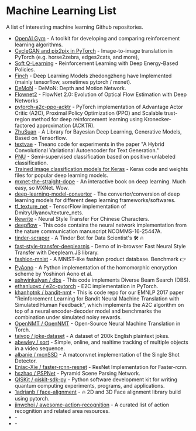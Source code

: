 # Machine Learning List
A list of interesting machine learning Github repositories.

- [OpenAI Gym](https://github.com/openai/gym) - A toolkit for developing and comparing reinforcement learning algorithms.
- [CycleGAN and pix2pix in PyTorch](https://github.com/junyanz/pytorch-CycleGAN-and-pix2pix) - Image-to-image translation in PyTorch (e.g. horse2zebra, edges2cats, and more),
- [Soft Q-Learning](https://github.com/haarnoja/softqlearning) - Reinforcement Learning with Deep Energy-Based Policies.
- [Finch](https://github.com/zhedongzheng/finch) - Deep Learning Models zhedongzheng have Implemented (mainly tensorflow, sometimes pytorch / mxnet).
- [DeMoN](https://github.com/lmb-freiburg/demon) - DeMoN: Depth and Motion Network.
- [Flownet2](https://github.com/lmb-freiburg/flownet2) - FlowNet 2.0: Evolution of Optical Flow Estimation with Deep Networks
- [pytorch-a2c-ppo-acktr](https://github.com/ikostrikov/pytorch-a2c-ppo-acktr) - PyTorch implementation of Advantage Actor Critic (A2C), Proximal Policy Optimization (PPO) and Scalable trust-region method for deep reinforcement learning using Kronecker-factored approximation (ACKTR).
- [ZhuSuan](https://github.com/thu-ml/zhusuan) - A Library for Bayesian Deep Learning, Generative Models, Based on Tensorflow.
- [textvae](https://github.com/stas-semeniuta/textvae) - Theano code for experiments in the paper "A Hybrid Convolutional Variational Autoencoder for Text Generation."
- [PNU](https://github.com/t-sakai-kure/PNU) - Semi-supervised classification based on positive-unlabeled classification.
- [Trained image classification models for Keras](https://github.com/fchollet/deep-learning-models) - Keras code and weights files for popular deep learning models.
- [mxnet-the-straight-dope](https://github.com/zackchase/mxnet-the-straight-dope) - An interactive book on deep learning. Much easy, so MXNet. Wow.
- [deep-learning-model-convertor](https://github.com/ysh329/deep-learning-model-convertor) - The convertor/conversion of deep learning models for different deep learning frameworks/softwares.
- [tf_texture_net](https://github.com/tgyg-jegli/tf_texture_net) - TensorFlow implementation of DmitryUlyanov/texture_nets.
- [Rewrite](https://github.com/kaonashi-tyc/Rewrite) - Neural Style Transfer For Chinese Characters.
- [deepflow](https://github.com/theislab/deepflow) - This code contains the neural network implementation from the nature communication manuscript NCOMMS-16-25447A.
- [tinder-scraper](https://github.com/gcwelborn/tinder-scraper) - A Tinder Bot for Data Scientist's :hammer_and_wrench: :fire:
- [fast-style-transfer-deeplearnjs](https://github.com/reiinakano/fast-style-transfer-deeplearnjs ) - Demo of in-browser Fast Neural Style Transfer with Deeplearn.JS library.
- [fashion-mnist](https://github.com/zalandoresearch/fashion-mnist) - A MNIST-like fashion product database. Benchmark :point_right:
- [PyAono](https://github.com/OpenMined/PyAono) - A Python implementation of the homomorphic encryption scheme by Yoshinori Aono et al.
- [ashwinkalyan / dbs](https://github.com/ashwinkalyan/dbs) - This code implements Diverse Beam Search (DBS).
- [ethanluoyc / e2c-pytorch](https://github.com/ethanluoyc/e2c-pytorch) - E2C implementation in PyTorch.
- [khanhptnk / bandit-nmt](https://github.com/khanhptnk/bandit-nmt) - This is code repo for our EMNLP 2017 paper "Reinforcement Learning for Bandit Neural Machine Translation with Simulated Human Feedback", which implements the A2C algorithm on top of a neural encoder-decoder model and benchmarks the combination under simulated noisy rewards.
- [OpenNMT / OpenNMT](https://github.com/OpenNMT/OpenNMT) - Open-Source Neural Machine Translation in Torch.
- [taivop / joke-dataset](https://github.com/taivop/joke-dataset) - A dataset of 200k English plaintext jokes.
- [abewley / sort](https://github.com/abewley/sort) - Simple, online, and realtime tracking of multiple objects in a video sequence.
- [albanie / mcnSSD](https://github.com/albanie/mcnSSD) - A matconvnet implementation of the Single Shot Detector.
- [Eniac-Xie / faster-rcnn-resnet](https://github.com/Eniac-Xie/faster-rcnn-resnet) - ResNet Implementation for Faster-rcnn.
- [hszhao / PSPNet](https://github.com/hszhao/PSPNet) - Pyramid Scene Parsing Network.
- [QISKit / qiskit-sdk-py](https://github.com/QISKit/qiskit-sdk-py) - Python software development kit for writing quantum computing experiments, programs, and applications.
- [1adrianb / face-alignment](https://github.com/1adrianb/face-alignment) - :fire: 2D and 3D Face alignment library build using pytorch.
- [jinwchoi / awesome-action-recognition](https://github.com/jinwchoi/awesome-action-recognition) - A curated list of action recognition and related area resources.
- []() -
- []() -
